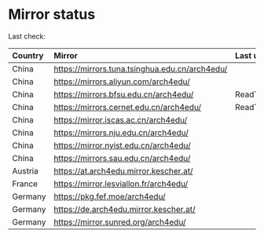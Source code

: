 <script src="./time.js"></script>
# Mirror status
Last check: <script type="text/javascript">localize(1748327721.1447203);</script>

|Country|Mirror|Last update|
|:------|:-----|:----------|
|China|https://mirrors.tuna.tsinghua.edu.cn/arch4edu/|<script type="text/javascript">localize(1748285242);</script>|
|China|https://mirrors.aliyun.com/arch4edu/|<script type="text/javascript">localize(1748285242);</script>|
|China|https://mirrors.bfsu.edu.cn/arch4edu/|ReadTimeout|
|China|https://mirrors.cernet.edu.cn/arch4edu/|ReadTimeout|
|China|https://mirror.iscas.ac.cn/arch4edu/|<script type="text/javascript">localize(1748285242);</script>|
|China|https://mirrors.nju.edu.cn/arch4edu/|<script type="text/javascript">localize(1748242105);</script>|
|China|https://mirror.nyist.edu.cn/arch4edu/|<script type="text/javascript">localize(1748285242);</script>|
|China|https://mirrors.sau.edu.cn/arch4edu/|<script type="text/javascript">localize(1731653531);</script>|
|Austria|https://at.arch4edu.mirror.kescher.at/|<script type="text/javascript">localize(1748285242);</script>|
|France|https://mirror.lesviallon.fr/arch4edu/|<script type="text/javascript">localize(1748285242);</script>|
|Germany|https://pkg.fef.moe/arch4edu/|<script type="text/javascript">localize(1748285242);</script>|
|Germany|https://de.arch4edu.mirror.kescher.at/|<script type="text/javascript">localize(1748285242);</script>|
|Germany|https://mirror.sunred.org/arch4edu/|<script type="text/javascript">localize(1748285242);</script>|

<script src="./tablefilter/tablefilter.js"></script>
<script src="./table.js"></script>